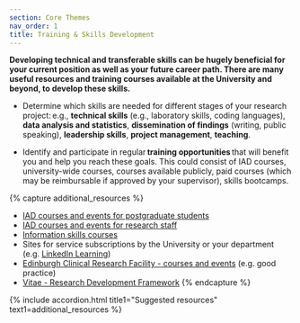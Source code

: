 ```yaml
---
section: Core Themes
nav_order: 1
title: Training & Skills Development
---
```


**Developing technical and transferable skills can be hugely beneficial for your current position as well as your future career path. There are many useful resources and training courses available at the University and beyond, to develop these skills.**

- Determine which skills are needed for different stages of your research project: e.g., **technical skills** (e.g., laboratory skills, coding languages), **data analysis and statistics**, **dissemination of findings** (writing, public speaking), **leadership skills**, **project management**, **teaching**.   

- Identify and participate in regular **training opportunities** that will benefit you and help you reach these goals. This could consist of IAD courses, university-wide courses, courses available publicly, paid courses (which may be reimbursable if approved by your supervisor), skills bootcamps.

{% capture additional_resources %}
- [IAD courses and events for postgraduate students](https://institute-academic-development.ed.ac.uk/postgraduate/doctoral/courses)
- [IAD courses and events for research staff](https://institute-academic-development.ed.ac.uk/research-roles/research-only-staff)
- [Information skills courses](https://information-services.ed.ac.uk/help-consultancy/is-skills/classroom-based-courses-and-webinars)
- Sites for service subscriptions by the University or your department (e.g. [LinkedIn Learning](https://www.linkedin.com/learning/))
- [Edinburgh Clinical Research Facility - courses and events](https://clinical-research-facility.ed.ac.uk/core-services/education/courses-and-events) (e.g. good practice)
- [Vitae - Research Development Framework](https://vitae.ac.uk/vitae-researcher-development-framework/)
{% endcapture %}

{% include accordion.html title1="Suggested resources" text1=additional_resources %}
